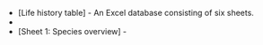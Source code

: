 - [Life history table] - An Excel database consisting of six sheets.
- <br>
- [Sheet 1: Species overview] - 
